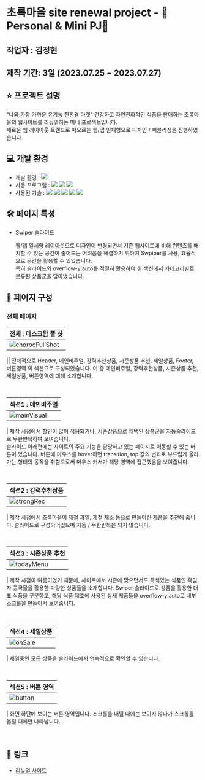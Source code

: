 # 초록마을 site renewal project - 🌿Personal & Mini PJ🌾

## 작업자 : 김정현

## 제작 기간: 3일 (2023.07.25 ~ 2023.07.27)

## ⭐️ 프로젝트 설명

"나와 가장 가까운 유기농 친환경 마켓"
건강하고 자연친화적인 식품을 판매하는 초록마을의 웹사이트를 리뉴얼하는 미니 프로젝트입니다.<br/>
새로운 웹 레이아웃 트렌드로 떠오르는 웹/앱 일체형으로 디자인 / 퍼블리싱을 진행하였습니다.

## 💻 개발 환경

- 개발 환경 : <img src="https://img.shields.io/badge/windows10-0078D6?style=flat-square&logo=windows10&logoColor=white"/>
- 사용 프로그램 : <img src="https://img.shields.io/badge/Vs code-007ACC?style=flat-square&logo=visualstudiocode&logoColor=white"/> <img src="https://img.shields.io/badge/Photoshop-31A8FF?style=flat-square&logo=adobephotoshop&logoColor=white"/> <img src="https://img.shields.io/badge/figma-F24E1E?style=flat-square&logo=figma&logoColor=white"/>
- 사용된 기술 :
  <img src="https://img.shields.io/badge/html5-E34F26?style=flat-square&logo=html5&logoColor=white"> <img src="https://img.shields.io/badge/css3-1572B6?style=flat-square&logo=css3&logoColor=white"> <img src="https://img.shields.io/badge/jQuery-0769AD?style=flat-square&logo=jQuery&logoColor=white"> <img src="https://img.shields.io/badge/JavaScript-F7DF1E?style=flat-square&logo=JavaScript&logoColor=white"> <img src="https://img.shields.io/badge/Swiper-6332F6?style=flat-square&logo=Swiper&logoColor=white">

## 🛠️ 페이지 특성

- Swiper 슬라이드

  웹/앱 일체형 레이아웃으로 디자인이 변경되면서 기존 웹사이트에 비해 컨텐츠를 배치할 수 있는 공간이 줄어드는 어려움을 해결하기 위하여 Swpiper를 사용, 효율적으로 공간을 활용할 수 있었습니다. <br>
  특히 슬라이드와 overflow-y:auto를 적절히 활용하여 한 섹션에서 카테고리별로 분류된 상품군을 담아냈습니다.

## 👀 페이지 구성

### 전체 페이지

| 전체 : 데스크탑 풀 샷                                                                                                  |
| :--------------------------------------------------------------------------------------------------------------------- |
| ![chorocFullShot](https://github.com/Isabella-Kim/ChorocRenewal/assets/139948934/0e1ae937-6f0f-48ae-9934-dd529e2827c4) |

|| 전체적으로 Header, 메인비주얼, 강력추천상품, 시즌상품 추천, 세일상품, Footer, 버튼영역 의 섹션으로 구성되었습니다. 이 중 메인비주얼, 강력추천상품, 시즌상품 추천, 세일상품, 버튼영역에 대해 소개합니다.

<br>

| 섹션1 : 메인비주얼                                                                                                 |
| :----------------------------------------------------------------------------------------------------------------- |
| ![mainVisual](https://github.com/Isabella-Kim/ChorocRenewal/assets/139948934/f94735f9-d754-4c66-8ae1-1665c2d83885) |

| 제작 시점에서 할인이 많이 적용되거나, 시즌상품으로 채택된 상품군을 자동슬라이드로 무한반복하여 보여줍니다.<br> 슬라이드 아래편에는 사이트의 주요 기능을 담당하고 있는 페이지로 이동할 수 있는 버튼이 있습니다. 버튼에 마우스를 hover하면 transition, top 값의 변화로 부드럽게 올라가는 형태의 동작을 취함으로써 마우스 커서가 해당 영역에 접근했음을 보여줍니다.

<br>

| 섹션2 : 강력추천상품                                                                                              |
| :---------------------------------------------------------------------------------------------------------------- |
| ![strongRec](https://github.com/Isabella-Kim/ChorocRenewal/assets/139948934/9429887f-9254-4123-9d00-4641ce33bfcc) |

| 제작 시점에서 초록마을이 제철 과일, 제철 채소 등으로 만들어진 제품을 추천해 줍니다. 슬라이드로 구성되어있으며 자동 / 무한반복은 되지 않습니다.

<br>

| 섹션3 : 시즌상품 추천                                                                                             |
| :---------------------------------------------------------------------------------------------------------------- |
| ![todayMenu](https://github.com/Isabella-Kim/ChorocRenewal/assets/139948934/581f45fe-f029-478a-b732-5cae5995ddf8) |

| 제작 시점이 여름이었기 때문에, 사이트에서 시즌에 맞으면서도 특색있는 식품인 흑임자 콩국물을 활용한 다양한 상품들을 소개합니다. Swiper 슬라이드로 상품을 활용한 대표 식품을 구분하고, 해당 식품 제조에 사용된 상세 제품들을 overflow-y:auto로 내부 스크롤을 만들어서 보여줍니다.

<br>

| 섹션4 : 세일상품                                                                                               |
| :------------------------------------------------------------------------------------------------------------- |
| ![onSale](https://github.com/Isabella-Kim/ChorocRenewal/assets/139948934/3a33822a-b7e7-4a6c-9ba7-d54c29e2e617) |

| 세일중인 모든 상품을 슬라이드에서 연속적으로 확인할 수 있습니다.

<br>

| 섹션5 : 버튼 영역                                                                                              |
| :------------------------------------------------------------------------------------------------------------- |
| ![button](https://github.com/Isabella-Kim/ChorocRenewal/assets/139948934/4d265934-a757-4aae-859d-e2b1bd7e0166) |

| 화면 하단에 보이는 버튼 영역입니다. 스크롤을 내릴 때에는 보이지 않다가 스크롤을 올릴 때에만 나타납니다.

<br>

## 🚀 링크

- [리뉴얼 사이트](https://isabella-kim.github.io/sideProject-Choroc/)
